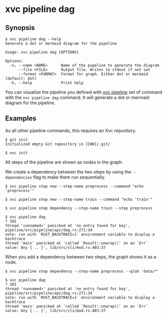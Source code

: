 # xvc pipeline dag

## Synopsis

```console
$ xvc pipeline dag --help
Generate a dot or mermaid diagram for the pipeline

Usage: xvc pipeline dag [OPTIONS]

Options:
  -n, --name <NAME>      Name of the pipeline to generate the diagram
      --file <FILE>      Output file. Writes to stdout if not set
      --format <FORMAT>  Format for graph. Either dot or mermaid [default: dot]
  -h, --help             Print help

```

You can visualize the pipeline you defined with [xvc pipeline](/ref/xvc-pipeline/) set of command with the `xvc pipeline
dag` command. It will generate a dot or mermaid diagram for the pipeline.

## Examples

As all other pipeline commands, this requires an Xvc repository.

```console
$ git init
Initialized empty Git repository in [CWD]/.git/

$ xvc init
```

All steps of the pipeline are shown as nodes in the graph.

We create a dependency between the two steps by using the `--dependencies` flag to make them run sequentially.

```console
$ xvc pipeline step new --step-name preprocess --command "echo 'preprocess'"

$ xvc pipeline step new --step-name train --command "echo 'train'"

$ xvc pipeline step dependency --step-name train --step preprocess

```

```console
$ xvc pipeline dag
? 101
thread '<unnamed>' panicked at 'no entry found for key', pipeline/src/pipeline/api/dag.rs:271:34
note: run with `RUST_BACKTRACE=1` environment variable to display a backtrace
thread 'main' panicked at 'called `Result::unwrap()` on an `Err` value: Any { .. }', lib/src/cli/mod.rs:403:37

```

When you add a dependency between two steps, the graph shows it as a node.

```console
$ xvc pipeline step dependency --step-name preprocess --glob 'data/*'

$ xvc pipeline dag
? 101
thread '<unnamed>' panicked at 'no entry found for key', pipeline/src/pipeline/api/dag.rs:271:34
note: run with `RUST_BACKTRACE=1` environment variable to display a backtrace
thread 'main' panicked at 'called `Result::unwrap()` on an `Err` value: Any { .. }', lib/src/cli/mod.rs:403:37

```

